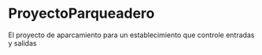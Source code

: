 ProyectoParqueadero
===================

El proyecto de aparcamiento para un establecimiento que controle entradas y salidas
